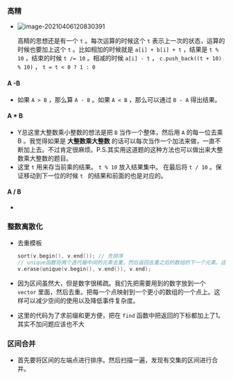 ### 高精

+ ![image-20210406120830391](https://cdn.jsdelivr.net/gh/smallzhong/new-picgo-pic-bed@master/image-20210406120830391.png)

  高精的思想还是有一个 `t` 。每次运算的时候这个 `t` 表示上一次的状态，运算的时候也要加上这个 `t` 。比如相加的时候就是 `a[i] + b[i] + t` ，结果是 `t % 10` ，结束的时候 `t /= 10` 。相减的时候 `a[i] - t` ， `c.push_back((t + 10) % 10)` ， `t = t < 0 ? 1 : 0`

#### A -B

+ 如果 `A > B` ，那么算 `A - B` 。如果 `A < B` ，那么可以通过 `B - A` 得出结果。 

#### A * B

+ Y总这里大整数乘小整数的想法是把 `B` 当作一个整体，然后用 `A` 的每一位去乘B 。我觉得如果是 **大整数乘大整数** 的话可以每次当作一个加法来做，一直不断加上去。不过肯定很麻烦。P.S.其实用这道题的这种方法也可以做出来大整数乘大整数的题目。
+ 这里 `t` 用来存当前乘的结果。 `t % 10` 放入结果集中。 在最后将 `t / 10` 。保证移动到下一位的时候 `t ` 的结果和前面的也是对应的。

#### A / B

+ 

### 整数离散化

+ 去重模板

  ```cpp
  sort(v.begin(), v.end()); // 先排序
  // unique函数将两个迭代器中间的元素去重，然后返回去重之后的数组的下一个元素。这样我们再erase一下可以将重复的元素去除。
  v.erase(unique(v.begin(), v.end()), v.end);
  ```

+ 因为区间虽然大，但是数字很稀疏。我们先把需要用到的数字放到一个 `vector` 里面，然后去重。把每一个点映射到一个更小的数组的一个点上。这样可以减少空间的使用以及降低事件复杂度。

+ 这里的代码为了求前缀和更方便，把在 `find` 函数中把返回的下标都加上了1。其实不加问题应该也不大

### 区间合并

+ 首先要将区间的左端点进行排序。然后扫描一遍，发现有交集的区间进行合并。